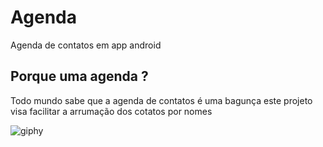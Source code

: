 # Agenda
Agenda de contatos em app android

## Porque uma agenda ?
Todo mundo sabe que a agenda de contatos é uma bagunça
este projeto visa facilitar a arrumação dos cotatos por nomes

![giphy](https://github.com/Lukeofwar/Agenda/blob/master/giphy.gif)
